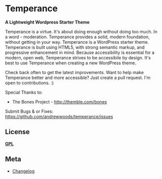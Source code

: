 # Temperance
__A Lightweight Wordpress Starter Theme__

Temperance is a virtue. It's about doing enough without doing too much. In a
word - moderation. Temperance provides a solid, modern foundation, without
getting in your way. Temperance is a WordPress starter theme.  Temperance is
built using HTML5, with strong semantic markup, and progressive enhancement in
mind. Because accessibility is essential for a modern, open web, Temperance
strives to be accessibile by design. It's best to use Temperance when creating
a new WordPress theme.


Check back often to get the latest improvements. Want to help make Temperance
better and more accessible? Just create a pull request. I'm open to
contributions. :)


Special Thanks to:
* The Bones Project - http://themble.com/bones

Submit Bugs & or Fixes:
https://github.com/andrewwoods/temperance/issues


## License
__[GPL](http://opensource.org/licenses/GPL-3.0)__


## Meta
* [Changelog](../../blob/master/CHANGELOG.md)
